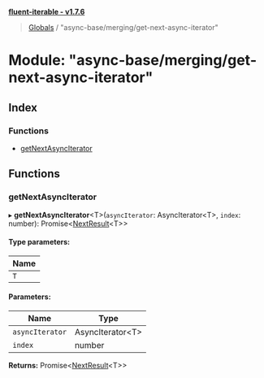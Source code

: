 **[fluent-iterable - v1.7.6](../README.md)**

> [Globals](../README.md) / "async-base/merging/get-next-async-iterator"

# Module: "async-base/merging/get-next-async-iterator"

## Index

### Functions

* [getNextAsyncIterator](_async_base_merging_get_next_async_iterator_.md#getnextasynciterator)

## Functions

### getNextAsyncIterator

▸ **getNextAsyncIterator**\<T>(`asyncIterator`: AsyncIterator\<T>, `index`: number): Promise\<[NextResult](../interfaces/_async_base_merging_merge_types_.nextresult.md)\<T>>

#### Type parameters:

Name |
------ |
`T` |

#### Parameters:

Name | Type |
------ | ------ |
`asyncIterator` | AsyncIterator\<T> |
`index` | number |

**Returns:** Promise\<[NextResult](../interfaces/_async_base_merging_merge_types_.nextresult.md)\<T>>
